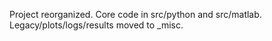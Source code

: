 Project reorganized. Core code in src/python and src/matlab. Legacy/plots/logs/results moved to _misc.
